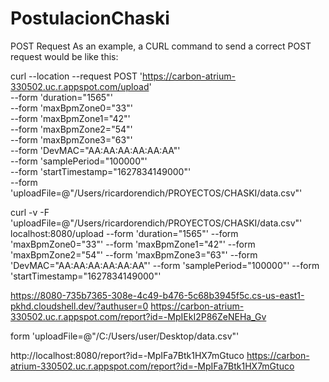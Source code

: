 # PostulacionChaski

POST Request
As an example, a CURL command to send a correct POST request would be like this:

curl --location --request POST 'https://carbon-atrium-330502.uc.r.appspot.com/upload' \
--form 'duration="1565"' \
--form 'maxBpmZone0="33"' \
--form 'maxBpmZone1="42"' \
--form 'maxBpmZone2="54"' \
--form 'maxBpmZone3="63"' \
--form 'DevMAC="AA:AA:AA:AA:AA:AA"' \
--form 'samplePeriod="100000"' \
--form 'startTimestamp="1627834149000"' \
--form 'uploadFile=@"/Users/ricardorendich/PROYECTOS/CHASKI/data.csv"'



curl -v -F 'uploadFile=@"/Users/ricardorendich/PROYECTOS/CHASKI/data.csv"' localhost:8080/upload --form 'duration="1565"' --form 'maxBpmZone0="33"' --form 'maxBpmZone1="42"' --form 'maxBpmZone2="54"' --form 'maxBpmZone3="63"' --form 'DevMAC="AA:AA:AA:AA:AA:AA"' --form 'samplePeriod="100000"' --form 'startTimestamp="1627834149000"'



https://8080-735b7365-308e-4c49-b476-5c68b3945f5c.cs-us-east1-pkhd.cloudshell.dev/?authuser=0
https://carbon-atrium-330502.uc.r.appspot.com/report?id=-MpIEkI2P86ZeNEHa_Gv

form 'uploadFile=@"/C:/Users/user/Desktop/data.csv"'



http://localhost:8080/report?id=-MpIFa7Btk1HX7mGtuco
https://carbon-atrium-330502.uc.r.appspot.com/report?id=-MpIFa7Btk1HX7mGtuco
